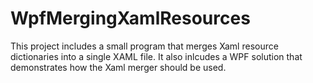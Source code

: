 # WpfMergingXamlResources

This project includes a small program that merges Xaml resource dictionaries into a single XAML file.
It also inlcudes a WPF solution that demonstrates how the Xaml merger should be used.